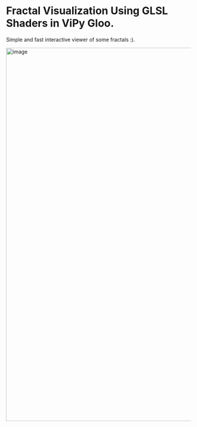 # Fractal Visualization Using GLSL Shaders in ViPy Gloo. 

Simple and fast interactive viewer of some fractals :).


<img width="1891" height="1017" alt="image" src="https://github.com/user-attachments/assets/3e3519c5-da99-4ea5-9970-abf69cebb260" />
